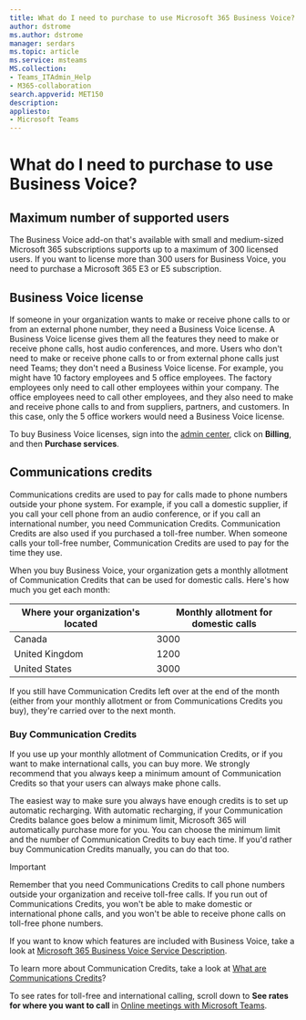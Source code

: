 ```yaml
---
title: What do I need to purchase to use Microsoft 365 Business Voice?
author: dstrome 
ms.author: dstrome
manager: serdars
ms.topic: article
ms.service: msteams
MS.collection: 
- Teams_ITAdmin_Help
- M365-collaboration
search.appverid: MET150
description: 
appliesto: 
- Microsoft Teams
---
```


# What do I need to purchase to use Business Voice?

## Maximum number of supported users

The Business Voice add-on that's available with small and medium-sized Microsoft 365 subscriptions supports up to a maximum of 300 licensed users. If you want to license more than 300 users for Business Voice, you need to purchase a Microsoft 365 E3 or E5 subscription.

## Business Voice license

If someone in your organization wants to make or receive phone calls to or from an external phone number, they need a Business Voice license. A Business Voice license gives them all the features they need to make or receive phone calls, host audio conferences, and more. Users who don't need to make or receive phone calls to or from external phone calls just need Teams; they don't need a Business Voice license. For example, you might have 10 factory employees and 5 office employees. The factory employees only need to call other employees within your company. The office employees need to call other employees, and they also need to make and receive phone calls to and from suppliers, partners, and customers. In this case, only the 5 office workers would need a Business Voice license.

To buy Business Voice licenses, sign into the [admin center](https://admin.microsoft.com/Adminportal/Home#/homepage), click on **Billing**, and then **Purchase services**.

## Communications credits

Communications credits are used to pay for calls made to phone numbers outside your phone system. For example, if you call a domestic supplier, if you call your cell phone from an audio conference, or if you call an international number, you need Communication Credits. Communication Credits are also used if you purchased a toll-free number. When someone calls your toll-free number, Communication Credits are used to pay for the time they use.

When you buy Business Voice, your organization gets a monthly allotment of Communication Credits that can be used for domestic calls. Here's how much you get each month:

|Where your organization's located  |Monthly allotment for domestic calls |
|-----------------------------------|-------------------------------------|
|Canada                             | 3000                                |
|United Kingdom                     | 1200                                |
|United States                      | 3000                                |

If you still have Communication Credits left over at the end of the month (either from your monthly allotment or from Communications Credits you buy), they're carried over to the next month.

### Buy Communication Credits

If you use up your monthly allotment of Communication Credits, or if you want to make international calls, you can buy more. We strongly recommend that you always keep a minimum amount of Communication Credits so that your users can always make phone calls. 

The easiest way to make sure you always have enough credits is to set up automatic recharging. With automatic recharging, if your Communication Credits balance goes below a minimum limit, Microsoft 365 will automatically purchase more for you. You can choose the minimum limit and the number of Communication Credits to buy each time. If you'd rather buy Communication Credits manually, you can do that too.

> [!IMPORTANT]
> Remember that you need Communications Credits to call phone numbers outside your organization and receive toll-free calls. If you run out of Communications Credits, you won't be able to make domestic or international phone calls, and you won't be able to receive phone calls on toll-free phone numbers.

If you want to know which features are included with Business Voice, take a look at [Microsoft 365 Business Voice Service Description](https://docs.microsoft.com/office365/servicedescriptions/microsoft-365-business-voice-service-description).

To learn more about Communication Credits, take a look at [What are Communications Credits](../../what-are-communications-credits.md)?

To see rates for toll-free and international calling, scroll down to **See rates for where you want to call** in [Online meetings with Microsoft Teams](https://products.office.com/microsoft-teams/online-meeting-solutions#Rates).
